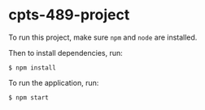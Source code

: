 # cpts-489-project

To run this project, make sure `npm` and `node` are installed.

Then to install dependencies, run:
```
$ npm install
```

To run the application, run:
```
$ npm start
```